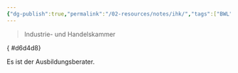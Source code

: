 ```yaml
---
{"dg-publish":true,"permalink":"/02-resources/notes/ihk/","tags":["BWL"],"noteIcon":"","updated":"2025-09-05T10:12:29.932+02:00"}
---
```


> Industrie- und Handelskammer
{ #d6d4d8}



Es ist der Ausbildungsberater.